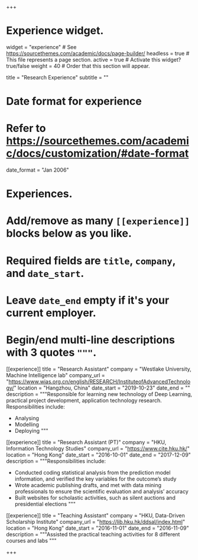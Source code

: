 +++
# Experience widget.
widget = "experience"  # See https://sourcethemes.com/academic/docs/page-builder/
headless = true  # This file represents a page section.
active = true  # Activate this widget? true/false
weight = 40  # Order that this section will appear.

title = "Research Experience"
subtitle = ""

# Date format for experience
#   Refer to https://sourcethemes.com/academic/docs/customization/#date-format
date_format = "Jan 2006"

# Experiences.
#   Add/remove as many `[[experience]]` blocks below as you like.
#   Required fields are `title`, `company`, and `date_start`.
#   Leave `date_end` empty if it's your current employer.
#   Begin/end multi-line descriptions with 3 quotes `"""`.
[[experience]]
  title = "Research Assistant"
  company = "Westlake University, Machine Intelligence lab"
  company_url = "https://www.wias.org.cn/english/RESEARCH/InstituteofAdvancedTechnology/"
  location = "Hangzhou, China"
  date_start = "2019-10-23"
  date_end = ""
  description = """Responsible for learning new technology of Deep Learning, practical project development, application technology research.
  Responsibilities include:
  
  * Analysing
  * Modelling
  * Deploying
  """

[[experience]]
  title = "Research Assistant (PT)"
  company = "HKU, Information Technology Studies"
  company_url = "https://www.cite.hku.hk/"
  location = "Hong Kong"
  date_start = "2016-10-01"
  date_end = "2017-12-09"
  description = """Responsibilities include:
    
  * Conducted coding statistical analysis from the prediction model information, and verified the key variables for the outcome’s study
  * Wrote academic publishing drafts, and met with data mining professionals to ensure the scientific evaluation and analysis’ accuracy
  * Built websites for scholastic activities, such as silent auctions and presidential elections
  """
  
 
[[experience]]
  title = "Teaching Assistant"
  company = "HKU, Data-Driven Scholarship Institute"
  company_url = "https://lib.hku.hk/ddsal/index.html"
  location = "Hong Kong"
  date_start = "2016-11-01"
  date_end = "2016-11-09"
  description = """Assisted the practical teaching activities for 8 different courses and labs
  """
    
  
+++
